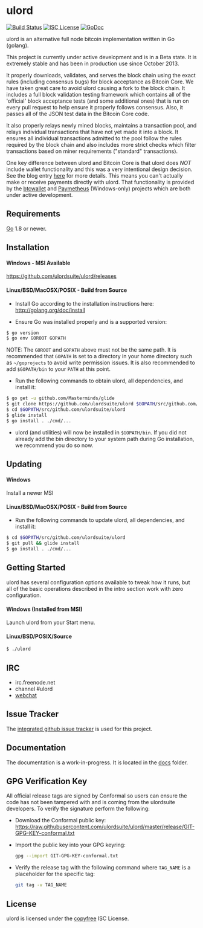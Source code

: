ulord
====

[![Build Status](https://travis-ci.org/ulordsuite/ulord.png?branch=master)](https://travis-ci.org/ulordsuite/ulord)
[![ISC License](http://img.shields.io/badge/license-ISC-blue.svg)](http://copyfree.org)
[![GoDoc](https://img.shields.io/badge/godoc-reference-blue.svg)](http://godoc.org/github.com/ulordsuite/ulord)

ulord is an alternative full node bitcoin implementation written in Go (golang).

This project is currently under active development and is in a Beta state.  It
is extremely stable and has been in production use since October 2013.

It properly downloads, validates, and serves the block chain using the exact
rules (including consensus bugs) for block acceptance as Bitcoin Core.  We have
taken great care to avoid ulord causing a fork to the block chain.  It includes a
full block validation testing framework which contains all of the 'official'
block acceptance tests (and some additional ones) that is run on every pull
request to help ensure it properly follows consensus.  Also, it passes all of
the JSON test data in the Bitcoin Core code.

It also properly relays newly mined blocks, maintains a transaction pool, and
relays individual transactions that have not yet made it into a block.  It
ensures all individual transactions admitted to the pool follow the rules
required by the block chain and also includes more strict checks which filter
transactions based on miner requirements ("standard" transactions).

One key difference between ulord and Bitcoin Core is that ulord does *NOT* include
wallet functionality and this was a very intentional design decision.  See the
blog entry [here](https://blog.conformal.com/ulord-not-your-moms-bitcoin-daemon)
for more details.  This means you can't actually make or receive payments
directly with ulord.  That functionality is provided by the
[btcwallet](https://github.com/ulordsuite/btcwallet) and
[Paymetheus](https://github.com/ulordsuite/Paymetheus) (Windows-only) projects
which are both under active development.

## Requirements

[Go](http://golang.org) 1.8 or newer.

## Installation

#### Windows - MSI Available

https://github.com/ulordsuite/ulord/releases

#### Linux/BSD/MacOSX/POSIX - Build from Source

- Install Go according to the installation instructions here:
  http://golang.org/doc/install

- Ensure Go was installed properly and is a supported version:

```bash
$ go version
$ go env GOROOT GOPATH
```

NOTE: The `GOROOT` and `GOPATH` above must not be the same path.  It is
recommended that `GOPATH` is set to a directory in your home directory such as
`~/goprojects` to avoid write permission issues.  It is also recommended to add
`$GOPATH/bin` to your `PATH` at this point.

- Run the following commands to obtain ulord, all dependencies, and install it:

```bash
$ go get -u github.com/Masterminds/glide
$ git clone https://github.com/ulordsuite/ulord $GOPATH/src/github.com/ulordsuite/ulord
$ cd $GOPATH/src/github.com/ulordsuite/ulord
$ glide install
$ go install . ./cmd/...
```

- ulord (and utilities) will now be installed in ```$GOPATH/bin```.  If you did
  not already add the bin directory to your system path during Go installation,
  we recommend you do so now.

## Updating

#### Windows

Install a newer MSI

#### Linux/BSD/MacOSX/POSIX - Build from Source

- Run the following commands to update ulord, all dependencies, and install it:

```bash
$ cd $GOPATH/src/github.com/ulordsuite/ulord
$ git pull && glide install
$ go install . ./cmd/...
```

## Getting Started

ulord has several configuration options available to tweak how it runs, but all
of the basic operations described in the intro section work with zero
configuration.

#### Windows (Installed from MSI)

Launch ulord from your Start menu.

#### Linux/BSD/POSIX/Source

```bash
$ ./ulord
```

## IRC

- irc.freenode.net
- channel #ulord
- [webchat](https://webchat.freenode.net/?channels=ulord)

## Issue Tracker

The [integrated github issue tracker](https://github.com/ulordsuite/ulord/issues)
is used for this project.

## Documentation

The documentation is a work-in-progress.  It is located in the [docs](https://github.com/ulordsuite/ulord/tree/master/docs) folder.

## GPG Verification Key

All official release tags are signed by Conformal so users can ensure the code
has not been tampered with and is coming from the ulordsuite developers.  To
verify the signature perform the following:

- Download the Conformal public key:
  https://raw.githubusercontent.com/ulordsuite/ulord/master/release/GIT-GPG-KEY-conformal.txt

- Import the public key into your GPG keyring:
  ```bash
  gpg --import GIT-GPG-KEY-conformal.txt
  ```

- Verify the release tag with the following command where `TAG_NAME` is a
  placeholder for the specific tag:
  ```bash
  git tag -v TAG_NAME
  ```

## License

ulord is licensed under the [copyfree](http://copyfree.org) ISC License.
